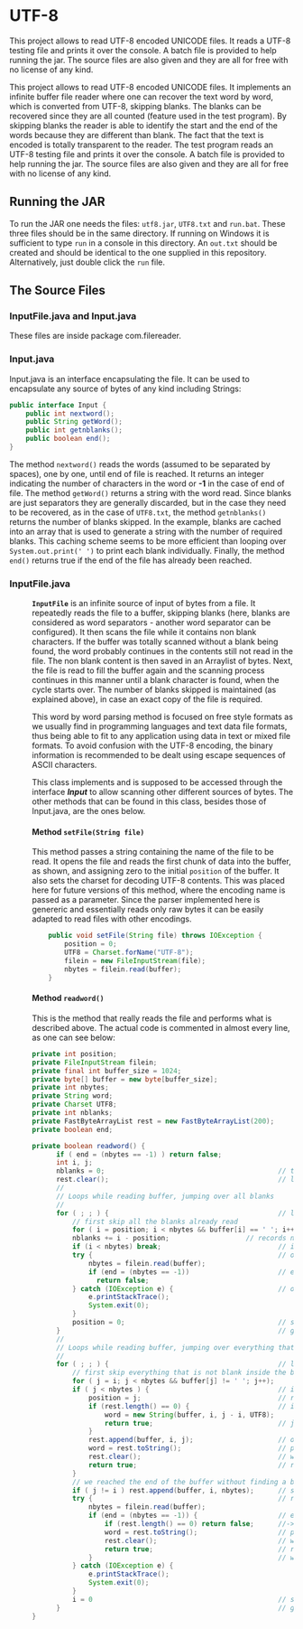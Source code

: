 # UTF-8
This project allows to read UTF-8 encoded UNICODE files. It reads a UTF-8 testing file and prints it over the console. A batch file is provided to help running the jar. The source files are also given and they are all for free with no license of any kind.

This project allows to read UTF-8 encoded UNICODE files. It implements an infinite buffer file reader where one can recover the text word by word, which is converted from UTF-8, skipping blanks. The blanks can be recovered since they are all counted (feature used in the test program). By skipping blanks the reader is able to identify the start and the end of the words because they are different than blank. The fact that the text is encoded is totally transparent to the reader. The test program reads an UTF-8 testing file and prints it over the console. A batch file is provided to help running the jar. The source files are also given and they are all for free with no license of any kind. 

## Running the JAR

To run the JAR one needs the files: `utf8.jar`, `UTF8.txt` and `run.bat`. These three files should be in the same directory. If running on Windows it is sufficient to type `run` in a console in this directory. An `out.txt` should be created and should be identical to the one supplied in this repository. Alternatively, just double click the `run` file.

## The Source Files

### InputFile.java and Input.java

These files are inside package com.filereader. 

### Input.java

Input.java is an interface encapsulating the file. It can be used to encapsulate any source of bytes of any kind including Strings:

```java
public interface Input {
	public int nextword();
	public String getWord();
	public int getnblanks();
	public boolean end();
}
```

The method `nextword()` reads the words (assumed to be separated by spaces), one by one, until end of file is reached. It returns an integer indicating the number of characters in the word or **-1** in the case of end of file. The method `getWord()` returns a string with the word read. Since blanks are just separators they are generally discarded, but in the case they need to be recovered, as in the case of `UTF8.txt`, the method `getnblanks()` returns the number of blanks skipped. 
In the example, blanks are cached into an array that is used to generate a string with the number of required blanks. This caching scheme seems to be more efficient than looping over `System.out.print(' ')` to print each blank individually. Finally, the method `end()` returns true if the end of the file has already been reached.

### InputFile.java

<dd><b><code>InputFile</code></b> is an infinite source of input of bytes    
from a file. It repeatedly reads the file to a buffer, skipping blanks (here, 
blanks are considered as word separators - another word separator can be configured).       
It then scans the file while it contains non blank characters. If the buffer was 
totally scanned without a blank being found, the word probably continues in the 
contents still not read in the file. The non blank content is then saved in an 
Arraylist of bytes. Next, the file is read to fill the buffer again and the 
scanning process continues in this manner until a blank character is found, 
when the cycle starts over. The number of blanks skipped is maintained (as explained
above), in case an exact copy of the file is required.
  
This word by word parsing method is focused on free style formats as we usually find in programming 
languages and text data file formats, thus being able to fit to any application using data in text or mixed
file formats. To avoid confusion with the UTF-8 encoding, the binary information is recommended to 
be dealt using escape sequences of ASCII characters.

This class implements and is supposed to be accessed through the interface
<b><i>Input</i></b> to allow scanning other different sources of bytes. The other methods
that can be found in this class, besides those of Input.java, are the ones below.

#### Method `setFile(String file)`

This method passes a string containing the name of the file to be read. It opens the file and reads
the first chunk of data into the buffer, as shown, and assigning zero to the initial `position` of the buffer.
It also sets the charset for decoding UTF-8 contents. This was placed here for future versions of this 
method, where the encoding name is passed as a parameter. Since the parser implemented here is genereric
and essentially reads only raw bytes it can be easily adapted to read files with other encodings. 

```java
	public void setFile(String file) throws IOException {
		position = 0;
		UTF8 = Charset.forName("UTF-8");
		filein = new FileInputStream(file);
		nbytes = filein.read(buffer);
	}
```

#### Method `readword()`

This is the method that really reads the file and performs what is described above. The actual 
code is commented in almost every line, as one can see below:

```java
private int position;
private FileInputStream filein;
private final int buffer_size = 1024;
private byte[] buffer = new byte[buffer_size];
private int nbytes;
private String word;
private Charset UTF8;
private int nblanks;
private FastByteArrayList rest = new FastByteArrayList(200);
private boolean end;

private boolean readword() {
      if ( end = (nbytes == -1) ) return false;
      int i, j;
      nblanks = 0;                                           // there were no blanks skipped yet
      rest.clear();                                          // list should be empty here
      //
      // Loops while reading buffer, jumping over all blanks
      //
      for ( ; ; ) {                                          // loops while it finds blanks
          // first skip all the blanks already read
          for ( i = position; i < nbytes && buffer[i] == ' '; i++ );
          nblanks += i - position;		             // records number of blanks skipped
          if (i < nbytes) break;                             // if still inside the buffer, get out
          try {                                              // otherwise read the buffer from file
              nbytes = filein.read(buffer);      
              if (end = (nbytes == -1))                      // end of file -> return false
                return false;      
          } catch (IOException e) {                          // on a exception, call exit
              e.printStackTrace();      
              System.exit(0);      
          }      
          position = 0;                                      // starts from beginning of buffer again
      }                                                      // go back and continue checking new buffer
      //
      // Loops while reading buffer, jumping over everything that is not blank
      //
      for ( ; ; ) {                                          // loops while it doesn't find a blank
          // first skip everything that is not blank inside the buffer
          for ( j = i; j < nbytes && buffer[j] != ' '; j++);
          if ( j < nbytes ) {                                // if still inside the buffer, get in
              position = j;                                  // record last position checked
              if (rest.length() == 0) {                      // if there was nothing from previous buffer
                  word = new String(buffer, i, j - i, UTF8);
                  return true;                               // just get the word and return true
              }    
              rest.append(buffer, i, j);                     // otherwise, append new content to
              word = rest.toString();                        // previous content and get entire word.
              rest.clear();                                  // wipes previous content out
              return true;                                   // return true because word was found
          }
          // we reached the end of the buffer without finding a blank
          if ( j != i ) rest.append(buffer, i, nbytes);      // saves previous contents
          try {	                                             // reads new content from file into buffer
              nbytes = filein.read(buffer);      
              if (end = (nbytes == -1)) {                    // end of file and no previous content
                  if (rest.length() == 0) return false;      //-> return false
                  word = rest.toString();                    // previous content is the entire word.
                  rest.clear();                              // wipes previous content out
                  return true;                               // return true because previous content
              }                                              // was the last word found
          } catch (IOException e) {
              e.printStackTrace();
              System.exit(0);
          }
          i = 0                                              // starts over from the start
      }                                                      // go back and continue checking new buffer
}
```

    
